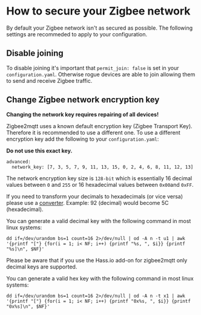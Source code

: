 ---
---
# How to secure your Zigbee network
By default your Zigbee network isn't as secured as possible. The following settings are recommeded to apply to your configuration.

## Disable joining
To disable joining it's important that `permit_join: false` is set in your `configuration.yaml`. Otherwise rogue devices are able to join allowing them to send and receive Zigbee traffic.

## Change Zigbee network encryption key
**Changing the network key requires repairing of all devices!**

Zigbee2mqtt uses a known default encryption key (Zigbee Transport Key). Therefore it is recommended to use a different one. To use a different encryption key add the following to your `configuration.yaml`:

**Do not use this exact key.**
```
advanced:
  network_key: [7, 3, 5, 7, 9, 11, 13, 15, 0, 2, 4, 6, 8, 11, 12, 13]
```

The network encryption key size is `128-bit` which is essentially 16 decimal values between `0` and `255` or 16 hexadecimal values between `0x00`and `0xFF`.

If you need to transform your decimals to hexadecimals (or vice versa) please use a [converter](https://www.binaryhexconverter.com/decimal-to-hex-converter). Example: 92 (decimal) would become 5C (hexadecimal).

You can generate a valid decimal key with the following command in most linux systems:
```
dd if=/dev/urandom bs=1 count=16 2>/dev/null | od -A n -t u1 | awk '{printf "["} {for(i = 1; i< NF; i++) {printf "%s, ", $i}} {printf "%s]\n", $NF}'
```
Please be aware that if you use the Hass.io add-on for zigbee2mqtt only decimal keys are supported. 

You can generate a valid hex key with the following command in most linux systems:
```
dd if=/dev/urandom bs=1 count=16 2>/dev/null | od -A n -t x1 | awk '{printf "["} {for(i = 1; i< NF; i++) {printf "0x%s, ", $i}} {printf "0x%s]\n", $NF}'
```
